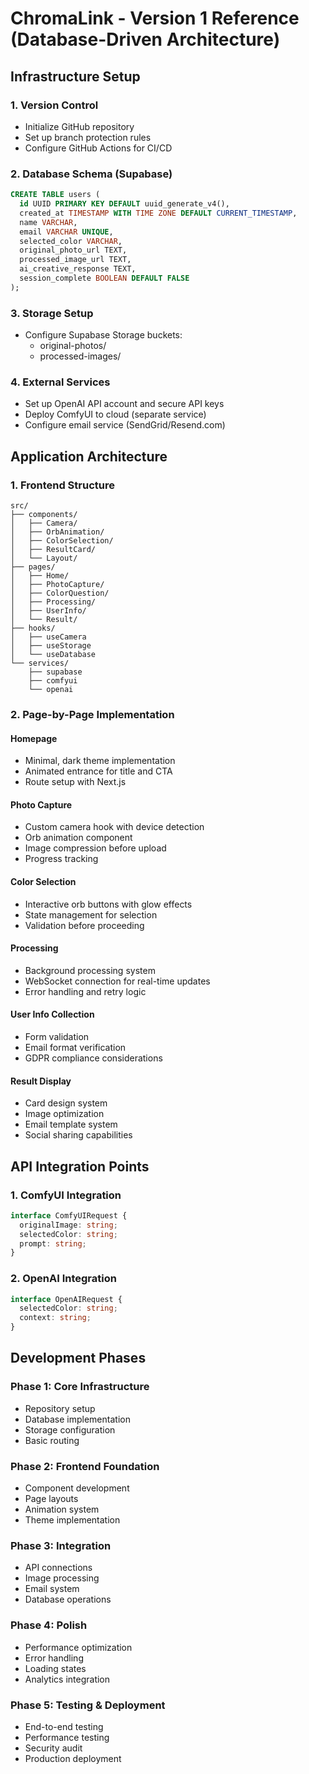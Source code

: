 # ChromaLink - Version 1 Reference (Database-Driven Architecture)

## Infrastructure Setup

### 1. Version Control
- Initialize GitHub repository
- Set up branch protection rules
- Configure GitHub Actions for CI/CD

### 2. Database Schema (Supabase)
```sql
CREATE TABLE users (
  id UUID PRIMARY KEY DEFAULT uuid_generate_v4(),
  created_at TIMESTAMP WITH TIME ZONE DEFAULT CURRENT_TIMESTAMP,
  name VARCHAR,
  email VARCHAR UNIQUE,
  selected_color VARCHAR,
  original_photo_url TEXT,
  processed_image_url TEXT,
  ai_creative_response TEXT,
  session_complete BOOLEAN DEFAULT FALSE
);
```

### 3. Storage Setup
- Configure Supabase Storage buckets:
  - original-photos/
  - processed-images/

### 4. External Services
- Set up OpenAI API account and secure API keys
- Deploy ComfyUI to cloud (separate service)
- Configure email service (SendGrid/Resend.com)

## Application Architecture

### 1. Frontend Structure
```
src/
├── components/
│   ├── Camera/
│   ├── OrbAnimation/
│   ├── ColorSelection/
│   ├── ResultCard/
│   └── Layout/
├── pages/
│   ├── Home/
│   ├── PhotoCapture/
│   ├── ColorQuestion/
│   ├── Processing/
│   ├── UserInfo/
│   └── Result/
├── hooks/
│   ├── useCamera
│   ├── useStorage
│   └── useDatabase
└── services/
    ├── supabase
    ├── comfyui
    └── openai
```

### 2. Page-by-Page Implementation

#### Homepage
- Minimal, dark theme implementation
- Animated entrance for title and CTA
- Route setup with Next.js

#### Photo Capture
- Custom camera hook with device detection
- Orb animation component
- Image compression before upload
- Progress tracking

#### Color Selection
- Interactive orb buttons with glow effects
- State management for selection
- Validation before proceeding

#### Processing
- Background processing system
- WebSocket connection for real-time updates
- Error handling and retry logic

#### User Info Collection
- Form validation
- Email format verification
- GDPR compliance considerations

#### Result Display
- Card design system
- Image optimization
- Email template system
- Social sharing capabilities

## API Integration Points

### 1. ComfyUI Integration
```typescript
interface ComfyUIRequest {
  originalImage: string;
  selectedColor: string;
  prompt: string;
}
```

### 2. OpenAI Integration
```typescript
interface OpenAIRequest {
  selectedColor: string;
  context: string;
}
```

## Development Phases

### Phase 1: Core Infrastructure
- Repository setup
- Database implementation
- Storage configuration
- Basic routing

### Phase 2: Frontend Foundation
- Component development
- Page layouts
- Animation system
- Theme implementation

### Phase 3: Integration
- API connections
- Image processing
- Email system
- Database operations

### Phase 4: Polish
- Performance optimization
- Error handling
- Loading states
- Analytics integration

### Phase 5: Testing & Deployment
- End-to-end testing
- Performance testing
- Security audit
- Production deployment
